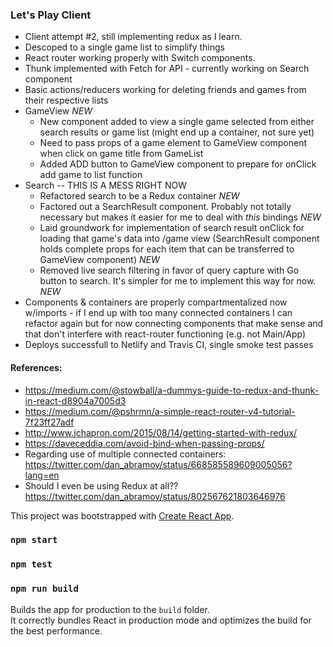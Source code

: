 ### Let's Play Client

* Client attempt #2, still implementing redux as I learn.
* Descoped to a single game list to simplify things
* React router working properly with Switch components.
* Thunk implemented with Fetch for API - currently working on Search component
* Basic actions/reducers working for deleting friends and games from their respective lists
* GameView *NEW*
	* New component added to view a single game selected from either search results or game list (might end up a container, not sure yet)
	* Need to pass props of a game element to GameView component when click on game title from GameList 
	* Added ADD button to GameView component to prepare for onClick add game to list function
* Search  --  THIS IS A MESS RIGHT NOW
	* Refactored search to be a Redux container *NEW*
	* Factored out a SearchResult component. Probably not totally necessary but makes it easier for me to deal with *this* bindings *NEW*
	* Laid groundwork for implementation of search result onClick for loading that game's data into /game view (SearchResult component holds complete props for each item that can be transferred to GameView component) *NEW*
	* Removed live search filtering in favor of query capture with Go button to search. It's simpler for me to implement this way for now. *NEW*
* Components & containers are properly compartmentalized now w/imports - if I end up with too many connected containers I can refactor again but for now connecting components that make sense and that don't interfere with react-router functioning (e.g. not Main/App)
* Deploys successfull to Netlify and Travis CI, single smoke test passes

#### References:

* https://medium.com/@stowball/a-dummys-guide-to-redux-and-thunk-in-react-d8904a7005d3
* https://medium.com/@pshrmn/a-simple-react-router-v4-tutorial-7f23ff27adf
* http://www.jchapron.com/2015/08/14/getting-started-with-redux/
* https://daveceddia.com/avoid-bind-when-passing-props/
* Regarding use of multiple connected containers: https://twitter.com/dan_abramov/status/668585589609005056?lang=en
* Should I even be using Redux at all?? https://twitter.com/dan_abramov/status/802567621803646976


This project was bootstrapped with [Create React App](https://github.com/facebookincubator/create-react-app).

### `npm start`

### `npm test`

### `npm run build`

Builds the app for production to the `build` folder.<br>
It correctly bundles React in production mode and optimizes the build for the best performance.
